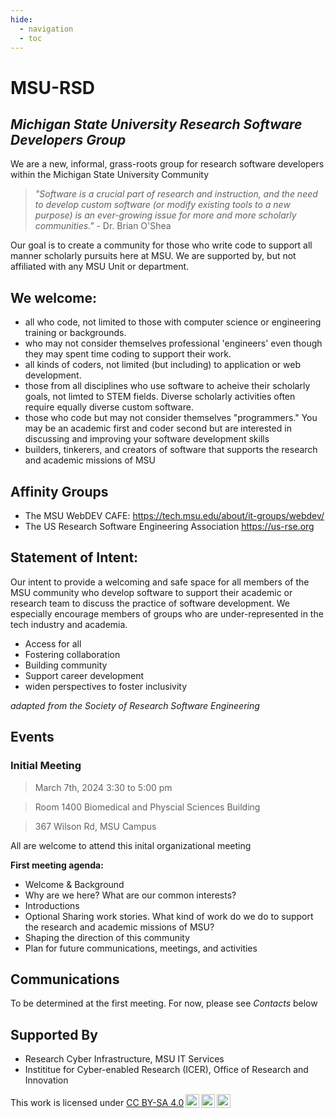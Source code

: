```yaml
---
hide:  
  - navigation
  - toc
---
```


# MSU-RSD

## *Michigan State University Research Software Developers Group*

We are a new, informal, grass-roots group for research software developers within the Michigan State University Community

> *"Software is a crucial part of research and instruction, and the need to develop custom software (or modify existing tools to a new purpose) is an ever-growing issue for more and more scholarly communities."* - Dr. Brian O'Shea

Our goal is to create a community for those who write code to support all manner scholarly pursuits here at MSU.  We are supported by, but not affiliated with any MSU Unit or department.  

## We welcome: 

- all who code, not limited to those with computer science or engineering training or backgrounds.  
- who may not consider themselves professional 'engineers' even though they may spent time coding to support their work.  
- all kinds of coders, not limited (but including) to application or web development.  
- those from all disciplines who use software to acheive their scholarly goals, not limted to STEM fields.   Diverse scholarly activities often require equally diverse custom software.  
- those who code but may not consider themselves "programmers."  You may be an academic first and coder second but are interested in discussing and improving your software development skills
- builders, tinkerers, and creators of software that supports the research and academic missions of MSU


## Affinity Groups

- The MSU WebDEV CAFE: https://tech.msu.edu/about/it-groups/webdev/
- The US Research Software Engineering Association https://us-rse.org


## Statement of Intent:

Our intent to provide a welcoming and safe space for all members of the MSU community who develop software to support their academic or research team to discuss the practice of software development.   We especially encourage members of groups who are under-represented in the tech industry and academia. 

- Access for all
- Fostering collaboration
- Building community
- Support career development
- widen perspectives to foster inclusivity

*adapted from the Society of Research Software Engineering*

## Events

### Initial Meeting

> March 7th, 2024  3:30 to 5:00 pm

> Room 1400 Biomedical and Physcial Sciences Building

> 367 Wilson Rd, MSU Campus

All are welcome to attend this inital organizational meeting  

**First meeting agenda:** 

- Welcome & Background
- Why are we here? What are our common interests?
- Introductions
- Optional Sharing work stories.  What kind of work do we do to support the research and academic missions of MSU?
- Shaping the direction of this community
- Plan for future communications, meetings, and activities


## Communications

To be determined at the first meeting.  For now, please see *Contacts* below


## Supported By 

- Research Cyber Infrastructure, MSU IT Services
- Instititue for Cyber-enabled Research (ICER), Office of Research and Innovation


<p xmlns:cc="http://creativecommons.org/ns#" >This work is licensed under <a href="http://creativecommons.org/licenses/by-sa/4.0/?ref=chooser-v1" target="_blank" rel="license noopener noreferrer" style="display:inline-block;">CC BY-SA 4.0<img style="height:22px!important;margin-left:3px;vertical-align:text-bottom;" src="https://mirrors.creativecommons.org/presskit/icons/cc.svg?ref=chooser-v1"><img style="height:22px!important;margin-left:3px;vertical-align:text-bottom;" src="https://mirrors.creativecommons.org/presskit/icons/by.svg?ref=chooser-v1"><img style="height:22px!important;margin-left:3px;vertical-align:text-bottom;" src="https://mirrors.creativecommons.org/presskit/icons/sa.svg?ref=chooser-v1"></a></p>

